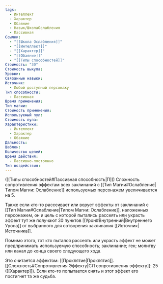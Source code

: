 ```yaml
---
tags:
  - Интеллект
  - Характер
  - Обаяние
  - Навык/ШколаОслабления
  - Пассивная
Ссылки:
  - "[[Школа Ослабления]]"
  - "[[Интеллект]]"
  - "[[Характер]]"
  - "[[Обаяние]]"
  - "[[Типы способностей]]"
Стоимость: "30"
Стоимость выкупа: 
Уровни: 
Связанные навыки: 
Источник:
  - Любой доступный персонажу
Тип способности:
  - Пассивная
Время применения: 
Тип магии: 
Стоимость применения: 
Используемый пул: 
Стоимость пула: 
Характеристики:
  - Интеллект
  - Характер
  - Обаяние
Дальность: 
Шаблон: 
Количество целей: 
Время действия:
  - Пассивно-постоянно
Тип воздействия:
---
```

([[Типы способностей#Пассивная способность|П]]) Сложность сопротивления эффектам всех заклинаний с [[Тип Магии#Ослабление|Типом Магии: Ослабление]] используемых персонажем увеличивается на 5.  

Также если кто-то рассеивает или ворует эффекты от заклинаний с [[Тип Магии#Ослабление|Типом Магии: Ослабление]], наложенных персонажем, он и цель с которой пытались рассеять или украсть эффект тут же получают 30 пунктов [[Урон#Внутренний|Внутреннего Урона]] от выбранного для сотворения заклинания [[Источник|Источника]].

Помимо этого, тот кто пытался рассеять или украсть эффект не может предпринимать используемую способность; заклинание; ген; молитву или канал до конца своего следующего хода. 

Это считается эффектом: [[Проклятие|Проклятия]]. [[Сложность#Cопротивления Эффекту|СЛ сопротивления эффекту]]: 25 ([[Характер]]). Если кто-то попытается снять и этот эффект его постигнет та же судьба. 
